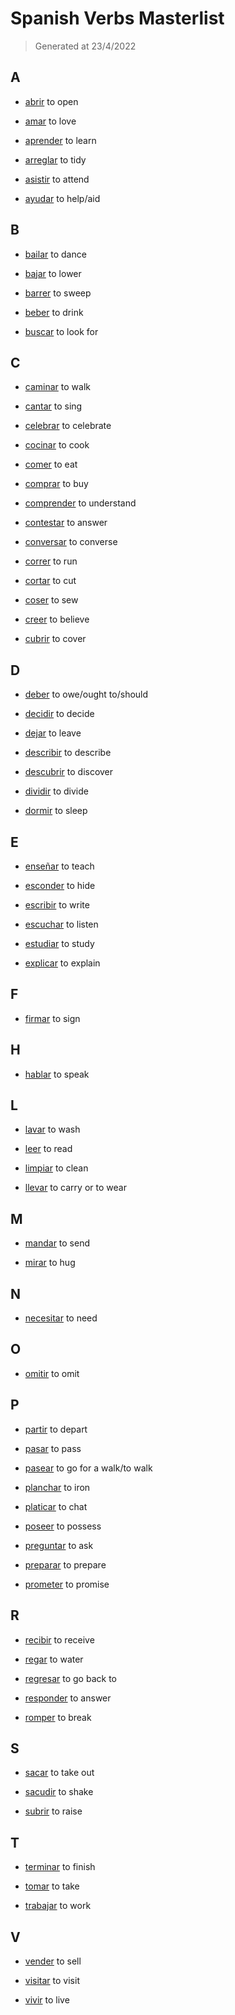 # Spanish Verbs Masterlist
> Generated at 23/4/2022
  
## A
- [abrir](verbs/mlist/abrir.md)
  to open

- [amar](verbs/mlist/amar.md)
  to love

- [aprender](verbs/mlist/aprender.md)
  to learn

- [arreglar](verbs/mlist/arreglar.md)
  to tidy

- [asistir](verbs/mlist/asistir.md)
  to attend

- [ayudar](verbs/mlist/ayudar.md)
  to help/aid

## B
- [bailar](verbs/mlist/bailar.md)
  to dance

- [bajar](verbs/mlist/bajar.md)
  to lower

- [barrer](verbs/mlist/barrer.md)
  to sweep

- [beber](verbs/mlist/beber.md)
  to drink

- [buscar](verbs/mlist/buscar.md)
  to look for

## C
- [caminar](verbs/mlist/caminar.md)
  to walk

- [cantar](verbs/mlist/cantar.md)
  to sing

- [celebrar](verbs/mlist/celebrar.md)
  to celebrate

- [cocinar](verbs/mlist/cocinar.md)
  to cook

- [comer](verbs/mlist/comer.md)
  to eat

- [comprar](verbs/mlist/comprar.md)
  to buy

- [comprender](verbs/mlist/comprender.md)
  to understand

- [contestar](verbs/mlist/contestar.md)
  to answer

- [conversar](verbs/mlist/conversar.md)
  to converse

- [correr](verbs/mlist/correr.md)
  to run

- [cortar](verbs/mlist/cortar.md)
  to cut

- [coser](verbs/mlist/coser.md)
  to sew

- [creer](verbs/mlist/creer.md)
  to believe

- [cubrir](verbs/mlist/cubrir.md)
  to cover

## D
- [deber](verbs/mlist/deber.md)
  to owe/ought to/should

- [decidir](verbs/mlist/decidir.md)
  to decide

- [dejar](verbs/mlist/dejar.md)
  to leave

- [describir](verbs/mlist/describir.md)
  to describe

- [descubrir](verbs/mlist/descubrir.md)
  to discover

- [dividir](verbs/mlist/dividir.md)
  to divide

- [dormir](verbs/mlist/dormir.md)
  to sleep

## E
- [enseñar](verbs/mlist/enseñar.md)
  to teach

- [esconder](verbs/mlist/esconder.md)
  to hide

- [escribir](verbs/mlist/escribir.md)
  to write

- [escuchar](verbs/mlist/escuchar.md)
  to listen

- [estudiar](verbs/mlist/estudiar.md)
  to study

- [explicar](verbs/mlist/explicar.md)
  to explain

## F
- [firmar](verbs/mlist/firmar.md)
  to sign

## H
- [hablar](verbs/mlist/hablar.md)
  to speak

## L
- [lavar](verbs/mlist/lavar.md)
  to wash

- [leer](verbs/mlist/leer.md)
  to read

- [limpiar](verbs/mlist/limpiar.md)
  to clean

- [llevar](verbs/mlist/llevar.md)
  to carry or to wear

## M
- [mandar](verbs/mlist/mandar.md)
  to send

- [mirar](verbs/mlist/mirar.md)
  to hug

## N
- [necesitar](verbs/mlist/necesitar.md)
  to need

## O
- [omitir](verbs/mlist/omitir.md)
  to omit

## P
- [partir](verbs/mlist/partir.md)
  to depart

- [pasar](verbs/mlist/pasar.md)
  to pass

- [pasear](verbs/mlist/pasear.md)
  to go for a walk/to walk

- [planchar](verbs/mlist/planchar.md)
  to iron

- [platicar](verbs/mlist/platicar.md)
  to chat

- [poseer](verbs/mlist/poseer.md)
  to possess

- [preguntar](verbs/mlist/preguntar.md)
  to ask

- [preparar](verbs/mlist/preparar.md)
  to prepare

- [prometer](verbs/mlist/prometer.md)
  to promise

## R
- [recibir](verbs/mlist/recibir.md)
  to receive

- [regar](verbs/mlist/regar.md)
  to water

- [regresar](verbs/mlist/regresar.md)
  to go back to

- [responder](verbs/mlist/responder.md)
  to answer

- [romper](verbs/mlist/romper.md)
  to break

## S
- [sacar](verbs/mlist/sacar.md)
  to take out

- [sacudir](verbs/mlist/sacudir.md)
  to shake

- [subrir](verbs/mlist/subrir.md)
  to raise

## T
- [terminar](verbs/mlist/terminar.md)
  to finish

- [tomar](verbs/mlist/tomar.md)
  to take

- [trabajar](verbs/mlist/trabajar.md)
  to work

## V
- [vender](verbs/mlist/vender.md)
  to sell

- [visitar](verbs/mlist/visitar.md)
  to visit

- [vivir](verbs/mlist/vivir.md)
  to live
